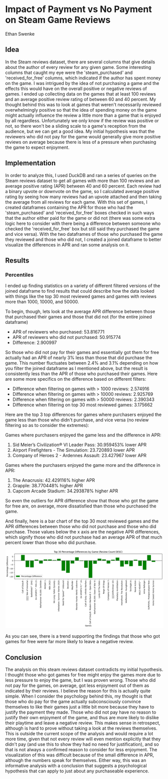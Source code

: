 # Impact of Payment vs No Payment on Steam Game Reviews
Ethan Swenke

## Idea
In the Steam reviews dataset, there are several columns that give details about the author of every review for any given game. Some interesting columns that caught my eye were the 'steam_purchased' and 'received_for_free' columns, which indicated if the author has spent money on the game. I was intrigued by the idea of not purchasing a game and the effects this would have on the overall positive or negative reviews of games. I ended up collecting data on the games that at least 100 reviews and an average positive review rating of between 60 and 40 percent. My thought behind this was to look at games that weren't necessarily reviewed overwhelmingly positive so that the idea of spending money on the game might actually influence the review a little more than a game that is enjoyed by all regardless. Unfortunately we only know if the review was positive or not, so there won't be a sliding scale to a game's reception from the audience, but we can get a good idea. My initial hypothesis was that the reviewers who did not pay for the game would generally give more positive reviews on average because there is less of a pressure when purchasing the game to expect enjoyment.

## Implementation
In order to analyze this, I used DuckDB and ran a series of queries on the Steam reviews dataset to get all games with more than 100 reviews and an average positive rating (APR) between 40 and 60 percent. Each review had a binary upvote or downvote on the game, so I calculated average positive rating by seeing how many reviews had an upvote attached and then taking the average from all reviews for each game. With this set of games, I created dataframes containing the APR for those who had the 'steam_purchased' and 'received_for_free' boxes checked in such ways that the author either paid for the game or did not (there was some extra logic here to consider with there being a difference between someone who checked the 'received_for_free' box but still said they purchased the game and vice versa). With the two dataframes of those who purchased the game they reviewed and those who did not, I created a joined dataframe to better visualize the differences in APR and ran some analysis on it.

## Results
### Percentiles
I ended up finding statistics on a variety of different filtered versions of the joined dataframe to find results that could describe how the data looked with things like the top 30 most reviewed games and games with reviews more than 1000, 10000, and 50000.

To begin, though, lets look at the average APR difference between those that purchased their games and those that did not (for the entire joined dataframe)

- APR of reviewers who purchased: 53.816771
- APR of reviewers who did not purchased: 50.915774
- Difference: 2.900997

So those who did not pay for their games and essentially got them for free actually had an APR of nearly 3% less than those that did purchase the game. This number fluctuates between 2.4% and 3.1% depending on how you filter the joined dataframe as I mentioned above, but the result is consistently less than the APR of those who purchased their games. Here are some more specifics on the difference based on different filters:

- Difference when filtering on games with > 1000 reviews: 2.574916
- Difference when filtering on games with > 10000 reviews: 2.925769
- Difference when filtering on games with > 50000 reviews: 2.390343
- Difference when filtering on top 30 most reviewed games: 3.175662

Here are the top 3 top differences for games where purchasers enjoyed the game less than those who didn't purchase, and vice versa (no review filtering so as to consider the extremes):

Games where purchasers enjoyed the game less and the difference in APR:
1. Sid Meier’s Civilization® VI Leader Pass: 30.959453% lower APR
2. Airport Firefighters - The Simulation: 23.720893 lower APR
3. Company of Heroes 2 - Ardennes Assault: 23.427967 lower APR

Games where the purchasers enjoyed the game more and the difference in APR:
1. The Anacrusis: 42.429116% higher APR
2. Grapple: 38.770448% higher APR
3. Capcom Arcade Stadium: 34.293878% higher APR

So even the outliers for APR difference show that those who got the game for free are, on average, more dissatisfied than those who purchased the game.

And finally, here is a bar chart of the top 30 most reviewed games and the APR differences between those who did not purchase and those who did purchase. Those values below the x axis are the negative APR differences, which signify those who did not purchase had an average APR of that much percent lower than those who did purchase.

![alt text](image.png)

As you can see, there is a trend supporting the findings that those who got games for free were far more likely to leave a negative review.

## Conclusion
The analysis on this steam reviews dataset contradicts my initial hypothesis. I thought those who got games for free might enjoy the games more due to less pressure to enjoy the game, but I was proven wrong. Those who did not pay for the games, on average, got less enjoyment out of them as indicated by their reviews. I believe the reason for this is actually quite simple. When I consider the psychology behind this, my thought is that those who do pay for the game actually subconsciously convince themselves to like their games just a little bit more because they have to justify the payment they made. Those who did not pay have no reason to justify their own enjoyment of the game, and thus are more likely to dislike their playtime and leave a negative review. This makes sense in retrospect, although is hard to prove without taking a look at the reviews themselves. This is outside the current scope of the analysis and would require a lot more time, given that not every review will even mention explicitly that they didn't pay (and use this to show they had no need for justification), and so that is not always a confirmed reason to consider for less enjoyment. The visualization of this was difficult because of the small difference in APR, although the numbers speak for themselves. Either way, this was an informative analysis with a conclusion that suggests a psychological hypothesis that can apply to just about any purchaseable experience.
